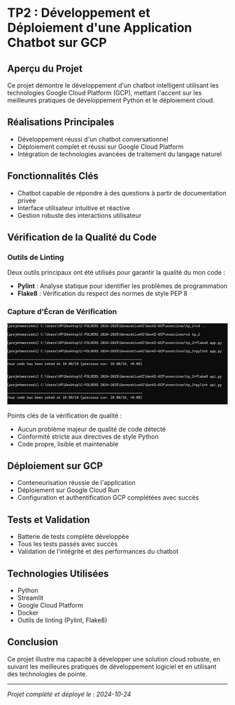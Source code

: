# TP2 : Développement et Déploiement d'une Application Chatbot sur GCP

## Aperçu du Projet
Ce projet démontre le développement d'un chatbot intelligent utilisant les technologies Google Cloud Platform (GCP), mettant l'accent sur les meilleures pratiques de développement Python et le déploiement cloud.

## Réalisations Principales
- Développement réussi d'un chatbot conversationnel
- Déploiement complet et réussi sur Google Cloud Platform
- Intégration de technologies avancées de traitement du langage naturel

## Fonctionnalités Clés
- Chatbot capable de répondre à des questions à partir de documentation privée
- Interface utilisateur intuitive et réactive
- Gestion robuste des interactions utilisateur

## Vérification de la Qualité du Code
### Outils de Linting
Deux outils principaux ont été utilisés pour garantir la qualité du mon code :
- **Pylint** : Analyse statique pour identifier les problèmes de programmation
- **Flake8** : Vérification du respect des normes de style PEP 8

### Capture d'Écran de Vérification
![Vérification de Qualité Pylint et Flake8](../screenshots/Tp2_pylint_flake8.png)

Points clés de la vérification de qualité :
- Aucun problème majeur de qualité de code détecté
- Conformité stricte aux directives de style Python
- Code propre, lisible et maintenable

## Déploiement sur GCP
- Conteneurisation réussie de l'application
- Déploiement sur Google Cloud Run
- Configuration et authentification GCP complétées avec succès

## Tests et Validation
- Batterie de tests complète développée
- Tous les tests passés avec succès
- Validation de l'intégrité et des performances du chatbot

## Technologies Utilisées
- Python
- Streamlit
- Google Cloud Platform
- Docker
- Outils de linting (Pylint, Flake8)

## Conclusion
Ce projet illustre ma capacité à développer une solution cloud robuste, en suivant les meilleures pratiques de développement logiciel et en utilisant des technologies de pointe.

---
*Projet complété et déployé le : 2024-10-24*
